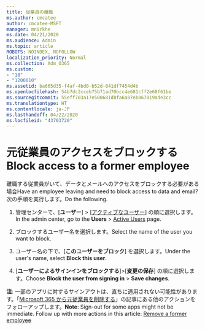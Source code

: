 ```yaml
---
title: 従業員の離職
ms.author: cmcatee
author: cmcatee-MSFT
manager: mnirkhe
ms.date: 04/21/2020
ms.audience: Admin
ms.topic: article
ROBOTS: NOINDEX, NOFOLLOW
localization_priority: Normal
ms.collection: Adm_O365
ms.custom:
- "18"
- "1200010"
ms.assetid: ba665d35-f4af-4bd0-b52d-841df7454d4b
ms.openlocfilehash: 54b7dc2cceb75b71ad70bcc4e681cff2e68f61be
ms.sourcegitcommit: 55eff703a17e500681d8fa6a87eb067019ade3cc
ms.translationtype: HT
ms.contentlocale: ja-JP
ms.lasthandoff: 04/22/2020
ms.locfileid: "43703720"
---
```

# <a name="block-access-to-a-former-employee"></a><span data-ttu-id="6846b-102">元従業員のアクセスをブロックする</span><span class="sxs-lookup"><span data-stu-id="6846b-102">Block access to a former employee</span></span>

<span data-ttu-id="6846b-103">離職する従業員がいて、データとメールへのアクセスをブロックする必要がある場合</span><span class="sxs-lookup"><span data-stu-id="6846b-103">Have an employee leaving and need to block access to data and email?</span></span> <span data-ttu-id="6846b-104">次の手順を実行します。</span><span class="sxs-lookup"><span data-stu-id="6846b-104">Do the following.</span></span>
  
1. <span data-ttu-id="6846b-105">管理センターで、[**ユーザー**] \> [[アクティブなユーザー](https://go.microsoft.com/fwlink/p/?linkid=834822)] の順に選択します。</span><span class="sxs-lookup"><span data-stu-id="6846b-105">In the admin center, go to the **Users** \> [Active Users](https://go.microsoft.com/fwlink/p/?linkid=834822) page.</span></span>

2. <span data-ttu-id="6846b-106">ブロックするユーザー名を選択します。</span><span class="sxs-lookup"><span data-stu-id="6846b-106">Select the name of the user you want to block.</span></span>

3. <span data-ttu-id="6846b-107">ユーザー名の下で、[**このユーザーをブロック**] を選択します。</span><span class="sxs-lookup"><span data-stu-id="6846b-107">Under the user's name, select **Block this user**.</span></span>

4. <span data-ttu-id="6846b-108">[**ユーザーによるサインインをブロックする**]\>[**変更の保存**] の順に選択します。</span><span class="sxs-lookup"><span data-stu-id="6846b-108">Choose **Block the user from signing in** \> **Save changes**.</span></span>

<span data-ttu-id="6846b-p102">**注**: 一部のアプリに対するサインアウトは、直ちに適用されない可能性があります。「[Microsoft 365 から元従業員を削除する](https://docs.microsoft.com/office365/admin/add-users/remove-former-employee)」の記事にある他のアクションをフォローアップします。</span><span class="sxs-lookup"><span data-stu-id="6846b-p102">**Note**: Sign-out for some apps might not be immediate. Follow up with more actions in this article: [Remove a former employee](https://docs.microsoft.com/office365/admin/add-users/remove-former-employee)</span></span>